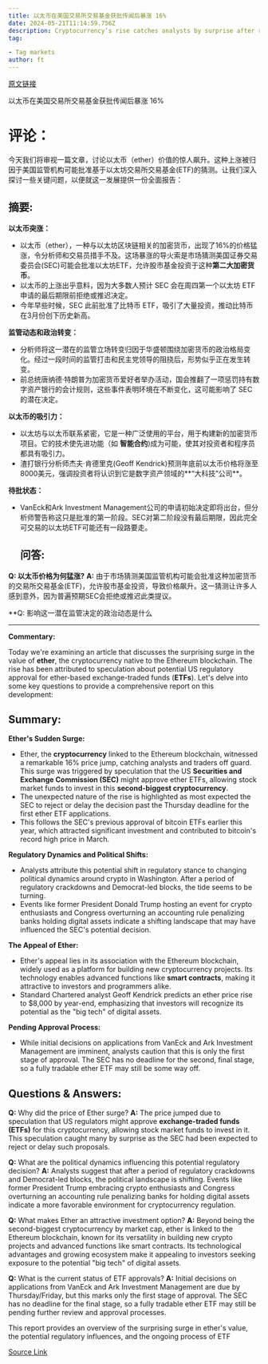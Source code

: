 ```yaml
---
title: 以太币在美国交易所交易基金获批传闻后暴涨 16%
date: 2024-05-21T11:14:59.756Z
description: Cryptocurrency’s rise catches analysts by surprise after reports SEC asks issuers to refile applications
tag: 

- Tag markets
author: ft
---
```


[原文链接](https://ft.com/content/ff8ed8cc-1411-46dd-9627-a8ffd5f37222)

以太币在美国交易所交易基金获批传闻后暴涨 16%

# **评论：**
今天我们将审视一篇文章，讨论以太币（ether）价值的惊人飙升。这种上涨被归因于美国监管机构可能批准基于以太坊交易所交易基金(ETF)的猜测。让我们深入探讨一些关键问题，以便就这一发展提供一份全面报告：

## **摘要:**
**以太币突涨：**
- 以太币（ether），一种与以太坊区块链相关的加密货币，出现了16%的价格猛涨，令分析师和交易员措手不及。这场暴涨的导火索是市场猜测美国证券交易委员会(SEC)可能会批准以太坊ETF，允许股市基金投资于这种**第二大加密货币**。
- 以太币的上涨出乎意料，因为大多数人预计 SEC 会在周四第一个以太坊 ETF 申请的最后期限前拒绝或推迟决定。
- 今年早些时候，SEC 此前批准了比特币 ETF，吸引了大量投资，推动比特币在3月份创下历史新高。

**监管动态和政治转变：**
- 分析师将这一潜在的监管立场转变归因于华盛顿围绕加密货币的政治格局变化。经过一段时间的监管打击和民主党领导的阻挠后，形势似乎正在发生转变。
- 前总统唐纳德·特朗普为加密货币爱好者举办活动，国会推翻了一项惩罚持有数字资产银行的会计规则，这些事件表明环境在不断变化，这可能影响了 SEC 的潜在决定。 

**以太币的吸引力：** 
- 以太坊与以太币联系紧密，它是一种广泛使用的平台，用于构建新的加密货币项目。它的技术使先进功能（如 **智能合约**)成为可能，使其对投资者和程序员都具有吸引力。
- 渣打银行分析师杰夫·肯德里克(Geoff Kendrick)预测年底前以太币价格将涨至8000美元，强调投资者将认识到它是数字资产领域的**“大科技”公司**。 

**待批状态：**
- VanEck和Ark Investment Management公司的申请初始决定即将出台，但分析师警告称这只是批准的第一阶段。SEC对第二阶段没有最后期限，因此完全可交易的以太坊ETF可能还有一段路要走。

  ## **问答:** 

**Q: 以太币价格为何猛涨?** 
**A:** 由于市场猜测美国监管机构可能会批准这种加密货币的交易所交易基金(ETF)，允许股市基金投资，导致价格飙升。这一猜测让许多人感到意外，因为普遍预期SEC会拒绝或推迟此类提议。 

**Q: 影响这一潜在监管决定的政治动态是什么

---

**Commentary:** 

Today we're examining an article that discusses the surprising surge in the value of **ether**, the cryptocurrency native to the Ethereum blockchain. The rise has been attributed to speculation about potential US regulatory approval for ether-based exchange-traded funds (**ETFs**). Let's delve into some key questions to provide a comprehensive report on this development:

## Summary: 

**Ether's Sudden Surge:** 
- Ether, the **cryptocurrency** linked to the Ethereum blockchain, witnessed a remarkable 16% price jump, catching analysts and traders off guard. This surge was triggered by speculation that the US **Securities and Exchange Commission (SEC)** might approve ether ETFs, allowing stock market funds to invest in this **second-biggest cryptocurrency**.
- The unexpected nature of the rise is highlighted as most expected the SEC to reject or delay the decision past the Thursday deadline for the first ether ETF applications. 
- This follows the SEC's previous approval of bitcoin ETFs earlier this year, which attracted significant investment and contributed to bitcoin's record high price in March. 

**Regulatory Dynamics and Political Shifts:** 
- Analysts attribute this potential shift in regulatory stance to changing political dynamics around crypto in Washington. After a period of regulatory crackdowns and Democrat-led blocks, the tide seems to be turning. 
- Events like former President Donald Trump hosting an event for crypto enthusiasts and Congress overturning an accounting rule penalizing banks holding digital assets indicate a shifting landscape that may have influenced the SEC's potential decision. 

**The Appeal of Ether:** 
- Ether's appeal lies in its association with the Ethereum blockchain, widely used as a platform for building new cryptocurrency projects. Its technology enables advanced functions like **smart contracts**, making it attractive to investors and programmers alike. 
- Standard Chartered analyst Geoff Kendrick predicts an ether price rise to $8,000 by year-end, emphasizing that investors will recognize its potential as the "big tech" of digital assets. 

**Pending Approval Process:** 
- While initial decisions on applications from VanEck and Ark Investment Management are imminent, analysts caution that this is only the first stage of approval. The SEC has no deadline for the second, final stage, so a fully tradable ether ETF may still be some way off. 

 ## Questions & Answers: 

**Q:** Why did the price of Ether surge? 
**A:** The price jumped due to speculation that US regulators might approve **exchange-traded funds (ETFs)** for this cryptocurrency, allowing stock market funds to invest in it. This speculation caught many by surprise as the SEC had been expected to reject or delay such proposals. 

**Q:** What are the political dynamics influencing this potential regulatory decision? 
**A:** Analysts suggest that after a period of regulatory crackdowns and Democrat-led blocks, the political landscape is shifting. Events like former President Trump embracing crypto enthusiasts and Congress overturning an accounting rule penalizing banks for holding digital assets indicate a more favorable environment for cryptocurrency regulation. 

**Q:** What makes Ether an attractive investment option? 
**A:** Beyond being the second-biggest cryptocurrency by market cap, ether is linked to the Ethereum blockchain, known for its versatility in building new crypto projects and advanced functions like smart contracts. Its technological advantages and growing ecosystem make it appealing to investors seeking exposure to the potential "big tech" of digital assets. 

**Q:** What is the current status of ETF approvals? 
**A:** Initial decisions on applications from VanEck and Ark Investment Management are due by Thursday/Friday, but this marks only the first stage of approval. The SEC has no deadline for the final stage, so a fully tradable ether ETF may still be pending further review and approval processes. 

This report provides an overview of the surprising surge in ether's value, the potential regulatory influences, and the ongoing process of ETF

[Source Link](https://ft.com/content/ff8ed8cc-1411-46dd-9627-a8ffd5f37222)

